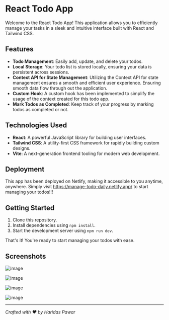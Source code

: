 # React Todo App

Welcome to the React Todo App! This application allows you to efficiently manage your tasks in a sleek and intuitive interface built with React and Tailwind CSS.

## Features

- **Todo Management**: Easily add, update, and delete your todos.
- **Local Storage**: Your todo list is stored locally, ensuring your data is persistent across sessions.
- **Context API for State Management**: Utilizing the Context API for state management ensures a smooth and efficient user experience. Ensuring smooth data flow through out the application.
- **Custom Hook**: A custom hook has been implemented to simplify the usage of the context created for this todo app.
- **Mark Todos as Completed**: Keep track of your progress by marking todos as completed or not.

## Technologies Used

- **React**: A powerful JavaScript library for building user interfaces.
- **Tailwind CSS**: A utility-first CSS framework for rapidly building custom designs.
- **Vite**: A next-generation frontend tooling for modern web development.

## Deployment

This app has been deployed on Netlify, making it accessible to you anytime, anywhere. Simply visit https://manage-todo-daily.netlify.app/ to start managing your todos!!!

## Getting Started

1. Clone this repository.
2. Install dependencies using `npm install`.
3. Start the development server using `npm run dev`.

That's it! You're ready to start managing your todos with ease.

## Screenshots
![image](https://github.com/HP200421/TODO/assets/112316418/c7e3cd86-bb34-44fd-89f4-ed904dd9ec54)

![image](https://github.com/HP200421/TODO/assets/112316418/6d9b3235-b339-4563-bf2d-d74a1a6cd72d)

![image](https://github.com/HP200421/TODO/assets/112316418/e569868f-774d-45e7-be07-0d5d8fe8f6a8)

![image](https://github.com/HP200421/TODO/assets/112316418/03797961-38ae-4c6e-8230-b6472945c10e)


------------------------------------------------------------------------------------------------
*Crafted with ❤️ by Haridas Pawar*
